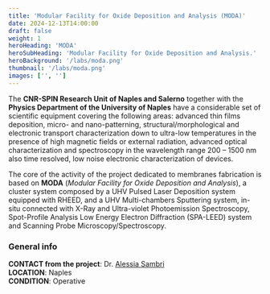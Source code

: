 ```yaml
---
title: 'Modular Facility for Oxide Deposition and Analysis (MODA)'
date: 2024-12-13T14:00:00
draft: false
weight: 1
heroHeading: 'MODA'
heroSubHeading: 'Modular Facility for Oxide Deposition and Analysis.'
heroBackground: '/labs/moda.png'
thumbnail: '/labs/moda.png'
images: ['', '']
---
```


The **CNR-SPIN Research Unit of Naples and Salerno** together with the **Physics Department of the University of Naples** have a considerable set of scientific equipment covering the following areas: advanced thin films deposition, micro- and nano-patterning, structural/morphological and electronic transport characterization down to ultra-low temperatures in the presence of high magnetic fields or external radiation, advanced optical characterization and spectroscopy in the wavelength range 200 – 1500 nm also time resolved, low noise electronic characterization of devices.

The core of the activity of the project dedicated to membranes fabrication is based on **MODA** (*Modular Facility for Oxide Deposition and Analysis*), a cluster system composed by a UHV Pulsed Laser Deposition system equipped with RHEED, and a UHV Multi-chambers Sputtering system, in-situ connected with X-Ray and Ultra-violet Photoemission Spectroscopy, Spot-Profile Analysis Low Energy Electron Diffraction (SPA-LEED) system and Scanning Probe Microscopy/Spectroscopy.

### General info
**CONTACT from the project**: Dr. [Alessia Sambri](mailto:alessia.sambri@spin.cnr.it) \
**LOCATION**: Naples \
**CONDITION**: Operative